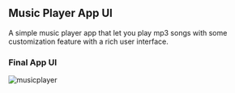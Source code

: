 ##  Music Player App UI
A simple music player app that let you play mp3 songs with some customization feature with a rich user interface.

### Final App UI
![musicplayer](https://user-images.githubusercontent.com/36065206/147957503-cc65c617-8067-4b7d-9287-3a108d361b02.png)
